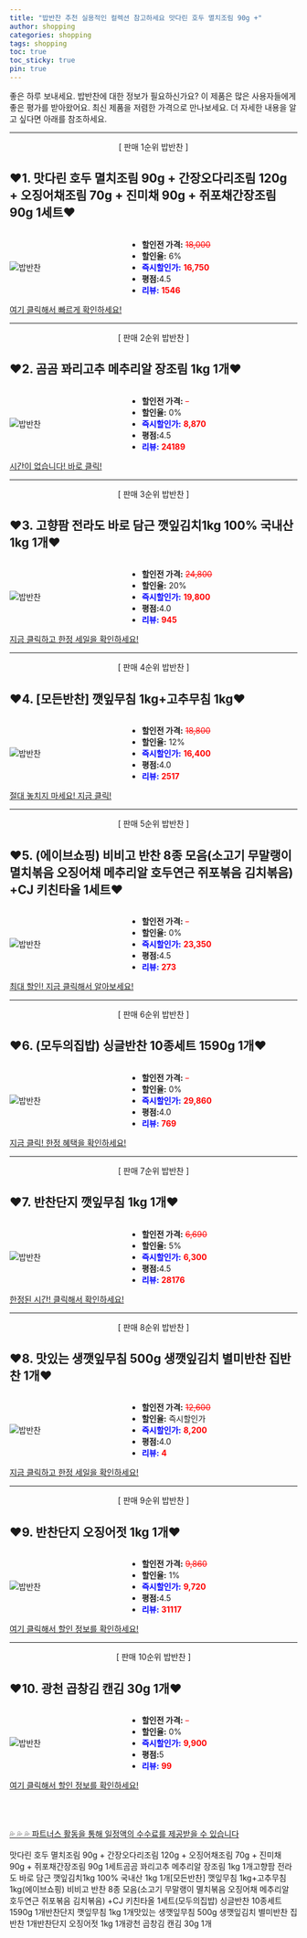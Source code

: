 ```yaml
---
title: "밥반찬 추천 실용적인 컬렉션 참고하세요 맛다린 호두 멸치조림 90g +"
author: shopping
categories: shopping
tags: shopping
toc: true
toc_sticky: true
pin: true
---
```

좋은 하루 보내세요. 밥반찬에 대한 정보가 필요하신가요?  이 제품은 많은 사용자들에게 좋은 평가를 받아왔어요. 최신 제품을 저렴한 가격으로 만나보세요. 더 자세한 내용을 알고 싶다면 아래를 참조하세요.

---
<p class="toplist" style="margin: 0 auto; display: block; width: fit-content;">[ 판매 1순위 밥반찬 ]</p>

<h2><strong>❤️1. 맛다린 호두 멸치조림 90g + 간장오다리조림 120g + 오징어채조림 70g + 진미채 90g + 쥐포채간장조림 90g 1세트❤️</strong></h2>

<div style="display: flex; align-items: center;">
    <div style="flex: 0.4;">
        <img src="https://thumbnail7.coupangcdn.com/thumbnails/remote/230x230ex/image/retail/images/767252716398899-a5c9d7b1-bd00-4f94-9cbb-67ea9f715aa1.jpg" alt="밥반찬" style="max-width: 100%;">
    </div>
    <div style="flex: 0.6; margin-left: 10px;">
        <ul>
            <li><strong>할인전 가격:</strong> <del style="color: red;">18,000</del></li>
            <li><strong>할인율:</strong> 6%</li>
            <li><span style='color:blue'><strong>즉시할인가:</strong></span> <span style='color:red'><strong>16,750</strong></span></li>
            <li><strong>평점:</strong>4.5</li>
            <li><span style='color:blue'><strong>리뷰:</strong></span> <span style='color:red'><strong>1546</strong></span></li>
        </ul>
    </div>
</div>
<div class="center">
    <a href="https://selin100587001.github.io?lptag=AF9450613&subid=githubio&pageKey=6085866980&traceid=V0-153&itemId=11309449417&vendorItemId=78586053030" class="myButton">
        여기 클릭해서 빠르게 확인하세요!
    </a>
</div>


---
<p class="toplist" style="margin: 0 auto; display: block; width: fit-content;">[ 판매 2순위 밥반찬 ]</p>

<h2><strong>❤️2. 곰곰 꽈리고추 메추리알 장조림 1kg 1개❤️</strong></h2>

<div style="display: flex; align-items: center;">
    <div style="flex: 0.4;">
        <img src="https://thumbnail8.coupangcdn.com/thumbnails/remote/230x230ex/image/retail/images/634234705914596-75ec6d9c-66e4-4290-a16b-f1838899281a.jpg" alt="밥반찬" style="max-width: 100%;">
    </div>
    <div style="flex: 0.6; margin-left: 10px;">
        <ul>
            <li><strong>할인전 가격:</strong> <del style="color: red;">-</del></li>
            <li><strong>할인율:</strong> 0%</li>
            <li><span style='color:blue'><strong>즉시할인가:</strong></span> <span style='color:red'><strong>8,870</strong></span></li>
            <li><strong>평점:</strong>4.5</li>
            <li><span style='color:blue'><strong>리뷰:</strong></span> <span style='color:red'><strong>24189</strong></span></li>
        </ul>
    </div>
</div>
<div class="center">
    <a href="https://selin100587001.github.io?lptag=AF9450613&subid=githubio&pageKey=1123258203&traceid=V0-153&itemId=2089205797&vendorItemId=70088181379" class="myButton">
        시간이 없습니다! 바로 클릭!
    </a>
</div>


---
<p class="toplist" style="margin: 0 auto; display: block; width: fit-content;">[ 판매 3순위 밥반찬 ]</p>

<h2><strong>❤️3. 고향팜 전라도 바로 담근 깻잎김치1kg 100% 국내산 1kg 1개❤️</strong></h2>

<div style="display: flex; align-items: center;">
    <div style="flex: 0.4;">
        <img src="https://thumbnail7.coupangcdn.com/thumbnails/remote/230x230ex/image/vendor_inventory/4d15/eb2b22d64b5fb236e4bd9986b25fdc5524bd138902a86451a4f22a6ea6ca.png" alt="밥반찬" style="max-width: 100%;">
    </div>
    <div style="flex: 0.6; margin-left: 10px;">
        <ul>
            <li><strong>할인전 가격:</strong> <del style="color: red;">24,800</del></li>
            <li><strong>할인율:</strong> 20%</li>
            <li><span style='color:blue'><strong>즉시할인가:</strong></span> <span style='color:red'><strong>19,800</strong></span></li>
            <li><strong>평점:</strong>4.0</li>
            <li><span style='color:blue'><strong>리뷰:</strong></span> <span style='color:red'><strong>945</strong></span></li>
        </ul>
    </div>
</div>
<div class="center">
    <a href="https://selin100587001.github.io?lptag=AF9450613&subid=githubio&pageKey=7344372072&traceid=V0-153&itemId=18884689925&vendorItemId=73014633361" class="myButton">
        지금 클릭하고 한정 세일을 확인하세요!
    </a>
</div>


---
<p class="toplist" style="margin: 0 auto; display: block; width: fit-content;">[ 판매 4순위 밥반찬 ]</p>

<h2><strong>❤️4. [모든반찬] 깻잎무침 1kg+고추무침 1kg❤️</strong></h2>

<div style="display: flex; align-items: center;">
    <div style="flex: 0.4;">
        <img src="https://thumbnail8.coupangcdn.com/thumbnails/remote/230x230ex/image/vendor_inventory/99eb/b41f0d8dc4acf7a32b3a0ac9a3b174318c01e27f9f33cb4f806da50bdacf.jpg" alt="밥반찬" style="max-width: 100%;">
    </div>
    <div style="flex: 0.6; margin-left: 10px;">
        <ul>
            <li><strong>할인전 가격:</strong> <del style="color: red;">18,800</del></li>
            <li><strong>할인율:</strong> 12%</li>
            <li><span style='color:blue'><strong>즉시할인가:</strong></span> <span style='color:red'><strong>16,400</strong></span></li>
            <li><strong>평점:</strong>4.0</li>
            <li><span style='color:blue'><strong>리뷰:</strong></span> <span style='color:red'><strong>2517</strong></span></li>
        </ul>
    </div>
</div>
<div class="center">
    <a href="https://selin100587001.github.io?lptag=AF9450613&subid=githubio&pageKey=5492446658&traceid=V0-153&itemId=8507658572&vendorItemId=75795143265" class="myButton">
        절대 놓치지 마세요! 지금 클릭!
    </a>
</div>


---
<p class="toplist" style="margin: 0 auto; display: block; width: fit-content;">[ 판매 5순위 밥반찬 ]</p>

<h2><strong>❤️5. (에이브쇼핑) 비비고 반찬 8종 모음(소고기 무말랭이 멸치볶음 오징어채 메추리알 호두연근 쥐포볶음 김치볶음) +CJ 키친타올 1세트❤️</strong></h2>

<div style="display: flex; align-items: center;">
    <div style="flex: 0.4;">
        <img src="https://thumbnail7.coupangcdn.com/thumbnails/remote/230x230ex/image/vendor_inventory/7553/81c48fa2536e1518b560aefe30de04892c88f8743bf23c279f957d126412.png" alt="밥반찬" style="max-width: 100%;">
    </div>
    <div style="flex: 0.6; margin-left: 10px;">
        <ul>
            <li><strong>할인전 가격:</strong> <del style="color: red;">-</del></li>
            <li><strong>할인율:</strong> 0%</li>
            <li><span style='color:blue'><strong>즉시할인가:</strong></span> <span style='color:red'><strong>23,350</strong></span></li>
            <li><strong>평점:</strong>4.5</li>
            <li><span style='color:blue'><strong>리뷰:</strong></span> <span style='color:red'><strong>273</strong></span></li>
        </ul>
    </div>
</div>
<div class="center">
    <a href="https://selin100587001.github.io?lptag=AF9450613&subid=githubio&pageKey=7691732333&traceid=V0-153&itemId=20570667687&vendorItemId=81553948595" class="myButton">
        최대 할인! 지금 클릭해서 알아보세요!
    </a>
</div>


---
<p class="toplist" style="margin: 0 auto; display: block; width: fit-content;">[ 판매 6순위 밥반찬 ]</p>

<h2><strong>❤️6. (모두의집밥) 싱글반찬 10종세트 1590g 1개❤️</strong></h2>

<div style="display: flex; align-items: center;">
    <div style="flex: 0.4;">
        <img src="https://thumbnail9.coupangcdn.com/thumbnails/remote/230x230ex/image/vendor_inventory/29dc/12b158457348930540f5249a09e8e6534cf51165c2944fd6d13829f1143a.jpg" alt="밥반찬" style="max-width: 100%;">
    </div>
    <div style="flex: 0.6; margin-left: 10px;">
        <ul>
            <li><strong>할인전 가격:</strong> <del style="color: red;">-</del></li>
            <li><strong>할인율:</strong> 0%</li>
            <li><span style='color:blue'><strong>즉시할인가:</strong></span> <span style='color:red'><strong>29,860</strong></span></li>
            <li><strong>평점:</strong>4.0</li>
            <li><span style='color:blue'><strong>리뷰:</strong></span> <span style='color:red'><strong>769</strong></span></li>
        </ul>
    </div>
</div>
<div class="center">
    <a href="https://selin100587001.github.io?lptag=AF9450613&subid=githubio&pageKey=7452185212&traceid=V0-153&itemId=19403844697&vendorItemId=3110929230" class="myButton">
        지금 클릭! 한정 혜택을 확인하세요!
    </a>
</div>


---
<p class="toplist" style="margin: 0 auto; display: block; width: fit-content;">[ 판매 7순위 밥반찬 ]</p>

<h2><strong>❤️7. 반찬단지 깻잎무침 1kg 1개❤️</strong></h2>

<div style="display: flex; align-items: center;">
    <div style="flex: 0.4;">
        <img src="https://thumbnail10.coupangcdn.com/thumbnails/remote/230x230ex/image/retail/images/291105927881740-0b99b96f-22bc-4e21-94c1-3fd3c019885b.JPG" alt="밥반찬" style="max-width: 100%;">
    </div>
    <div style="flex: 0.6; margin-left: 10px;">
        <ul>
            <li><strong>할인전 가격:</strong> <del style="color: red;">6,690</del></li>
            <li><strong>할인율:</strong> 5%</li>
            <li><span style='color:blue'><strong>즉시할인가:</strong></span> <span style='color:red'><strong>6,300</strong></span></li>
            <li><strong>평점:</strong>4.5</li>
            <li><span style='color:blue'><strong>리뷰:</strong></span> <span style='color:red'><strong>28176</strong></span></li>
        </ul>
    </div>
</div>
<div class="center">
    <a href="https://selin100587001.github.io?lptag=AF9450613&subid=githubio&pageKey=129242970&traceid=V0-153&itemId=380705305&vendorItemId=3922506095" class="myButton">
        한정된 시간! 클릭해서 확인하세요!
    </a>
</div>


---
<p class="toplist" style="margin: 0 auto; display: block; width: fit-content;">[ 판매 8순위 밥반찬 ]</p>

<h2><strong>❤️8. 맛있는 생깻잎무침 500g 생깻잎김치 별미반찬 집반찬 1개❤️</strong></h2>

<div style="display: flex; align-items: center;">
    <div style="flex: 0.4;">
        <img src="https://thumbnail7.coupangcdn.com/thumbnails/remote/230x230ex/image/vendor_inventory/044e/e4c83ab21572fc197d42754d3a5e8ebc05a570025e8a2aec33f06360f50c.png" alt="밥반찬" style="max-width: 100%;">
    </div>
    <div style="flex: 0.6; margin-left: 10px;">
        <ul>
            <li><strong>할인전 가격:</strong> <del style="color: red;">12,600</del></li>
            <li><strong>할인율:</strong> 즉시할인가</li>
            <li><span style='color:blue'><strong>즉시할인가:</strong></span> <span style='color:red'><strong>8,200</strong></span></li>
            <li><strong>평점:</strong>4.0</li>
            <li><span style='color:blue'><strong>리뷰:</strong></span> <span style='color:red'><strong>4</strong></span></li>
        </ul>
    </div>
</div>
<div class="center">
    <a href="https://selin100587001.github.io?lptag=AF9450613&subid=githubio&pageKey=8224508953&traceid=V0-153&itemId=23648739020&vendorItemId=90674130802" class="myButton">
        지금 클릭하고 한정 세일을 확인하세요!
    </a>
</div>


---
<p class="toplist" style="margin: 0 auto; display: block; width: fit-content;">[ 판매 9순위 밥반찬 ]</p>

<h2><strong>❤️9. 반찬단지 오징어젓 1kg 1개❤️</strong></h2>

<div style="display: flex; align-items: center;">
    <div style="flex: 0.4;">
        <img src="https://thumbnail6.coupangcdn.com/thumbnails/remote/230x230ex/image/retail/images/291003923490556-4c7667f4-faea-42ad-9475-26ca5c44ef52.JPG" alt="밥반찬" style="max-width: 100%;">
    </div>
    <div style="flex: 0.6; margin-left: 10px;">
        <ul>
            <li><strong>할인전 가격:</strong> <del style="color: red;">9,860</del></li>
            <li><strong>할인율:</strong> 1%</li>
            <li><span style='color:blue'><strong>즉시할인가:</strong></span> <span style='color:red'><strong>9,720</strong></span></li>
            <li><strong>평점:</strong>4.5</li>
            <li><span style='color:blue'><strong>리뷰:</strong></span> <span style='color:red'><strong>31117</strong></span></li>
        </ul>
    </div>
</div>
<div class="center">
    <a href="https://selin100587001.github.io?lptag=AF9450613&subid=githubio&pageKey=129242974&traceid=V0-153&itemId=380705319&vendorItemId=3922506152" class="myButton">
        여기 클릭해서 할인 정보를 확인하세요!
    </a>
</div>


---
<p class="toplist" style="margin: 0 auto; display: block; width: fit-content;">[ 판매 10순위 밥반찬 ]</p>

<h2><strong>❤️10. 광천 곱창김 캔김 30g 1개❤️</strong></h2>

<div style="display: flex; align-items: center;">
    <div style="flex: 0.4;">
        <img src="https://thumbnail6.coupangcdn.com/thumbnails/remote/230x230ex/image/retail/images/2024/07/03/11/4/f6b49f25-218a-4343-b1d3-24ee16b048a6.jpg" alt="밥반찬" style="max-width: 100%;">
    </div>
    <div style="flex: 0.6; margin-left: 10px;">
        <ul>
            <li><strong>할인전 가격:</strong> <del style="color: red;">-</del></li>
            <li><strong>할인율:</strong> 0%</li>
            <li><span style='color:blue'><strong>즉시할인가:</strong></span> <span style='color:red'><strong>9,900</strong></span></li>
            <li><strong>평점:</strong>5</li>
            <li><span style='color:blue'><strong>리뷰:</strong></span> <span style='color:red'><strong>99</strong></span></li>
        </ul>
    </div>
</div>
<div class="center">
    <a href="https://selin100587001.github.io?lptag=AF9450613&subid=githubio&pageKey=8204393825&traceid=V0-153&itemId=23528799581&vendorItemId=90555117225" class="myButton">
        여기 클릭해서 할인 정보를 확인하세요!
    </a>
</div>

<br><br><br>[💦 💦 💦 파트너스 활동을 통해 일정액의 수수료를 제공받을 수 있습니다](https://link.coupang.com/a/bcpT2c)<br><br>맛다린 호두 멸치조림 90g + 간장오다리조림 120g + 오징어채조림 70g + 진미채 90g + 쥐포채간장조림 90g 1세트곰곰 꽈리고추 메추리알 장조림 1kg 1개고향팜 전라도 바로 담근 깻잎김치1kg 100% 국내산 1kg 1개[모든반찬] 깻잎무침 1kg+고추무침 1kg(에이브쇼핑) 비비고 반찬 8종 모음(소고기 무말랭이 멸치볶음 오징어채 메추리알 호두연근 쥐포볶음 김치볶음) +CJ 키친타올 1세트(모두의집밥) 싱글반찬 10종세트 1590g 1개반찬단지 깻잎무침 1kg 1개맛있는 생깻잎무침 500g 생깻잎김치 별미반찬 집반찬 1개반찬단지 오징어젓 1kg 1개광천 곱창김 캔김 30g 1개